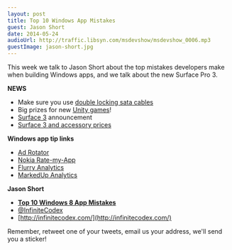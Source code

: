 ```yaml
---
layout: post
title: Top 10 Windows App Mistakes
guest: Jason Short
date: 2014-05-24
audioUrl: http://traffic.libsyn.com/msdevshow/msdevshow_0006.mp3
guestImage: jason-short.jpg
---
```


This week we talk to Jason Short about the top mistakes developers make when building Windows apps, and we talk about the new Surface Pro 3.

**NEWS**

 - Make sure you use [double locking sata cables](http://www.amazon.com/gp/product/B00HE5VNFA/ref=oh_details_o01_s00_i01?ie=UTF8&psc=1
)
 - Big prizes for new [Unity games](http://unity3d.com/contest/windows)!
 - [Surface 3](http://www.microsoft.com/surface/en-us/products/surface-pro-3) announcement
 - [Surface 3 and accessory prices](http://pbs.twimg.com/media/BoGGQP8IQAAq0c2.png:medium)
 
**Windows app tip links**

 - [Ad Rotator](http://wp7adrotator.codeplex.com/)
 - [Nokia Rate-my-App](https://github.com/nokia-developer/rate-my-app)
 - [Flurry Analytics](http://www.flurry.com/)
 - [MarkedUp Analytics](https://markedup.com/)

**Jason Short**

 - [**Top 10 Windows 8 App Mistakes**](http://blogs.msdn.com/b/jason_short/archive/2014/02/26/top-10-windows-8-app-mistakes.aspx) 
 - [@InfiniteCodex](https://twitter.com/infinitecodex)
 - [http://infinitecodex.com/](http://infinitecodex.com/) 

Remember, retweet one of your tweets, email us your address, we'll send you a sticker!
